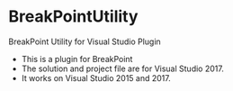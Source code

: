 # BreakPointUtility
BreakPoint Utility for Visual Studio Plugin

* This is a plugin for BreakPoint
* The solution and project file are for Visual Studio 2017.
* It works on Visual Studio 2015 and 2017.
